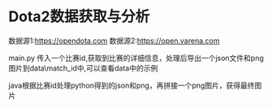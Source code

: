 # Dota2数据获取与分析
 数据源1:https://opendota.com
 数据源2:https://open.varena.com
 
 main.py 传入一个比赛id,获取到比赛的详细信息，处理后导出一个json文件和png图片到data\match_id中,可以查看data中的示例
 
 java根据比赛id处理python得到的json和png，再拼接一个png图片，获得最终图片
